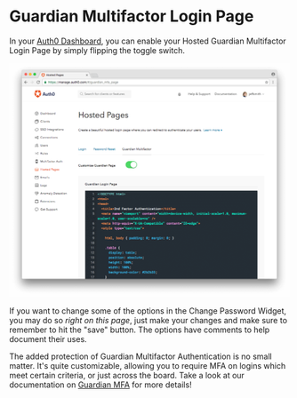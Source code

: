 
# Guardian Multifactor Login Page

In your [Auth0 Dashboard](https://manage.auth0.com/#/guardian_mfa_page), you can enable your Hosted Guardian Multifactor Login Page by simply flipping the toggle switch.

![](/media/articles/hosted-pages/guardian.png)

If you want to change some of the options in the Change Password Widget, you may do so _right on this page_, just make your changes and make sure to remember to hit the "save" button. The options have comments to help document their uses.

The added protection of Guardian Multifactor Authentication is no small matter. It's quite customizable, allowing you to require MFA on logins which meet certain criteria, or just across the board. Take a look at our documentation on [Guardian MFA](/multifactor-authentication/guardian) for more details!

